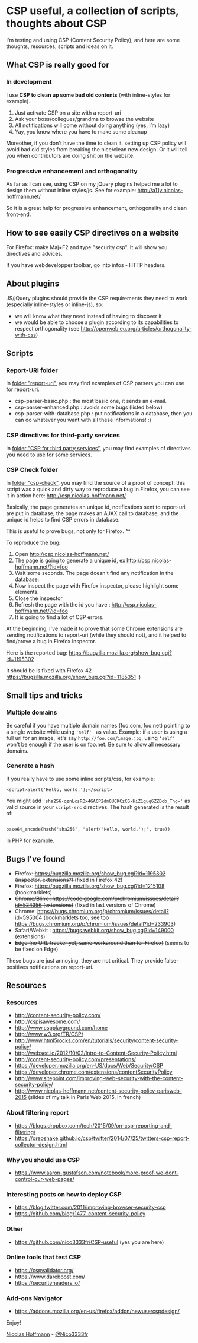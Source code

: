 # CSP useful, a collection of scripts, thoughts about CSP

I'm testing and using CSP (Content Security Policy), and here are some thoughts, resources, scripts and ideas on it.


## What CSP is really good for

### In development

I use __CSP to clean up some bad old contents__ (with inline-styles for example).

1. Just activate CSP on a site with a report-uri
2. Ask your boss/collegues/grandma to browse the website
3. All notifications will come without doing anything (yes, I’m lazy)
4. Yay, you know where you have to make some cleanup

Moreother, if you don't have the time to clean it, setting up CSP policy will avoid bad old styles from breaking the nice/clean new design. Or it will tell you when contributors are doing shit on the website.

### Progressive enhancement and orthogonality

As far as I can see, using CSP on my jQuery plugins helped me a lot to design them without inline styles/js. See for example: http://a11y.nicolas-hoffmann.net/

So it is a great help for progressive enhancement, orthogonality and clean front-end.


## How to see easily CSP directives on a website

For Firefox: make Maj+F2 and type "security csp". It will show you directives and advices.

If you have webdevelopper toolbar, go into infos - HTTP headers.



## About plugins

JS/jQuery plugins should provide the CSP requirements they need to work (especially inline-styles or inline-js), so:

- we will know what they need instead of having to discover it
- we would be able to choose a plugin according to its capabilities to respect orthogonality (see http://openweb.eu.org/articles/orthogonality-with-css)



## Scripts

### Report-URI folder

In [folder "report-uri"](https://github.com/nico3333fr/CSP-useful/tree/master/report-uri), you may find examples of CSP parsers you can use for report-uri.

- csp-parser-basic.php 	: the most basic one, it sends an e-mail.
- csp-parser-enhanced.php :	avoids some bugs (listed below)
- csp-parser-with-database.php : put notifications in a database, then you can do whatever you want with all these informations! :)




### CSP directives for third-party services

In [folder "CSP for third party services"](https://github.com/nico3333fr/CSP-useful/tree/master/csp-for-third-party-services), you may find examples of directives you need to use for some services.




### CSP Check folder

In [folder "csp-check"](https://github.com/nico3333fr/CSP-useful/tree/master/csp-check), you may find the source of a proof of concept: this script was a quick and dirty way to reproduce a bug in Firefox, you can see it in action here: http://csp.nicolas-hoffmann.net/

Basically, the page generates an unique id, notifications sent to report-uri are put in database, the page makes an AJAX call to database, and the unique id helps to find CSP errors in database.

This is useful to prove bugs, not only for Firefox. ^^

To reproduce the bug:

1. Open http://csp.nicolas-hoffmann.net/
2. The page is going to generate a unique id, ex http://csp.nicolas-hoffmann.net/?id=foo
3. Wait some seconds. The page doesn't find any notification in the database.
4. Now inspect the page with Firefox inspector, please highlight some elements.
5. Close the inspector
6. Refresh the page with the id you have : http://csp.nicolas-hoffmann.net/?id=foo
7. It is going to find a lot of CSP errors.

At the beginning, I've made it to prove that some Chrome extensions are sending notifications to report-uri (while they should not), and it helped to find/prove a bug in Firefox Inspector.

Here is the reported bug: https://bugzilla.mozilla.org/show_bug.cgi?id=1195302

It <del>should be</del> is fixed with Firefox 42 https://bugzilla.mozilla.org/show_bug.cgi?id=1185351 :)


## Small tips and tricks

### Multiple domains

Be careful if you have multiple domain names (foo.com, foo.net) pointing to a single website while using ```'self' ``` as value. Example: if a user is using a full url for an image, let's say ```http://foo.com/image.jpg```, using ```'self' ``` won't be enough if the user is on foo.net. Be sure to allow all necessary domains.

### Generate a hash

If you really have to use some inline scripts/css, for example:

```
<script>alert('Hello, world.');</script>
```

You might add <code>'sha256-qznLcsROx4GACP2dm0UCKCzCG-HiZ1guq6ZZDob_Tng='</code> as valid source in your <code>script-src</code> directives. The hash generated is the result of:

<pre><code>
base64_encode(hash('sha256', "alert('Hello, world.');", true))
</code></pre> 

in PHP for example.



## Bugs I've found

- <del> Firefox: https://bugzilla.mozilla.org/show_bug.cgi?id=1195302 (inspector, extensions?) </del> (fixed in Firefox 42)
- Firefox: https://bugzilla.mozilla.org/show_bug.cgi?id=1215108 (bookmarklets)
- <del>Chrome/Blink : https://code.google.com/p/chromium/issues/detail?id=524356 (extensions)</del> (fixed in last versions of Chrome)
- Chrome: https://bugs.chromium.org/p/chromium/issues/detail?id=595004 (bookmarklets too, see too https://bugs.chromium.org/p/chromium/issues/detail?id=233903)
- Safari/Webkit : https://bugs.webkit.org/show_bug.cgi?id=149000 (extensions)
- <del>Edge (no URL tracker yet, same workaround than for Firefox)</del> (seems to be fixed on Edge)

These bugs are just annoying, they are not critical. They provide false-positives notifications on report-uri.


## Resources

### Resources

- http://content-security-policy.com/
- http://cspisawesome.com/
- http://www.cspplayground.com/home
- http://www.w3.org/TR/CSP/
- http://www.html5rocks.com/en/tutorials/security/content-security-policy/
- http://websec.io/2012/10/02/Intro-to-Content-Security-Policy.html
- http://content-security-policy.com/presentations/
- https://developer.mozilla.org/en-US/docs/Web/Security/CSP
- https://developer.chrome.com/extensions/contentSecurityPolicy
- http://www.sitepoint.com/improving-web-security-with-the-content-security-policy/
- http://www.nicolas-hoffmann.net/content-security-policy-parisweb-2015 (slides of my talk in Paris Web 2015, in french)


### About filtering report

- https://blogs.dropbox.com/tech/2015/09/on-csp-reporting-and-filtering/
- https://oreoshake.github.io/csp/twitter/2014/07/25/twitters-csp-report-collector-design.html


### Why you should use CSP

- https://www.aaron-gustafson.com/notebook/more-proof-we-dont-control-our-web-pages/


### Interesting posts on how to deploy CSP

- https://blog.twitter.com/2011/improving-browser-security-csp
- https://github.com/blog/1477-content-security-policy


### Other

- https://github.com/nico3333fr/CSP-useful (yes you are here)


### Online tools that test CSP

- https://cspvalidator.org/
- https://www.dareboost.com/
- https://securityheaders.io/

### Add-ons Navigator
- https://addons.mozilla.org/en-us/firefox/addon/newusercspdesign/

Enjoy!

[Nicolas Hoffmann](http://www.nicolas-hoffmann.net/) - [@Nico3333fr](https://twitter.com/Nico3333fr)
